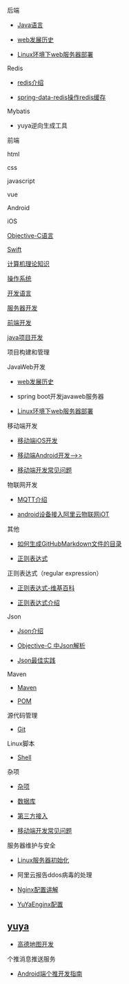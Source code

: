 
后端

* [Java语言](https://github.com/geekist/developer_guide/blob/main/java/java.md)

* [web发展历史](https://github.com/geekist/developer_guide/blob/main/server/history.md)

* [Linux环境下web服务器部署](https://github.com/geekist/developer_guide/blob/main/server/linux_web_installer.md)

Redis
 
* [redis介绍](https://github.com/geekist/developer_guide/blob/main/server/redis.md)

* [spring-data-redis操作redis缓存](https://github.com/geekist/developer_guide/blob/main/server/spring_data_redis.md)

Mybatis

* yuya逆向生成工具

前端

html

css

javascript

vue


Android


iOS

[Objective-C语言](https://github.com/geekist/developer_guide/blob/main/ios/Objective-C.md)

[Swift]()


[计算机理论知识](https://github.com/geekist/developer_guide/blob/main/计算机理论.md)


[操作系统](https://github.com/geekist/developer_guide/blob/main/operationsystem.md)


[开发语言](https://github.com/geekist/developer_guide/blob/main/developing_language.md)

[服务器开发](https://github.com/geekist/developer_guide/blob/main/server.md)


[前端开发](https://github.com/geekist/developer_guide/blob/main/frontend/frontend.md)

[java项目开发](./java/java_dev.md)

项目构建和管理


JavaWeb开发

* [web发展历史](https://github.com/geekist/developer_guide/blob/main/server/history.md)

* spring boot开发javaweb服务器

* [Linux环境下web服务器部署](https://github.com/geekist/developer_guide/blob/main/server/linux_web_installer.md)




移动端开发

 * [移动端iOS开发](https://github.com/geekist/developer_guide/blob/main/iOS.md)

* [移动端Android开发-->>](https://github.com/geekist/developer_guide/blob/main/android.md)

* [移动端开发常见问题](https://github.com/geekist/developer_guide/blob/main/other/screen-campatible.md)

物联网开发

* [MQTT介绍](./ioT/IoT.md)

* [android设备接入阿里云物联网iOT](./iot/Android连接阿里云MQTT..md)

其他

* [如何生成GitHubMarkdown文件的目录](./tools/tools.md)

* [正则表达式](./regex.md)

正则表达式（regular expression）

* [正则表达式-维基百科](https://zh.wikipedia.org/wiki/%E6%AD%A3%E5%88%99%E8%A1%A8%E8%BE%BE%E5%BC%8F)

* [正则表达式介绍](https://deerchao.cn/tutorials/regex/regex.htm)

Json

* [Json介绍](./json/json_intro.md)


* [Objective-C 中Json解析](./json/objective_c_json.md)


* [Json最佳实践](http://kimmking.github.io/2017/06/06/json-best-practice/)

Maven

* [Maven](https://github.com/geekist/developer_guide/blob/main/server/maven.md)


* [POM](https://github.com/geekist/developer_guide/blob/main/server/pom.md)


源代码管理


 * [Git](https://github.com/geekist/developer_guide/blob/main/git/git.md)

Linux脚本

* [Shell](https://github.com/geekist/developer_guide/blob/main/operationsystem/linux/linux.md)

杂项

 * [杂项](https://github.com/geekist/developer_guide/blob/main/杂项.md)

 * [数据库](https://github.com/geekist/developer_guide/blob/main/database/aliyun_rds.md)

 * [第三方接入](https://github.com/geekist/developer_guide/blob/main/3rd/3rd.md)

* [移动端开发常见问题](https://github.com/geekist/developer_guide/blob/main/other/screen-campatible.md)

服务器维护与安全

* [Linux服务器初始化](https://github.com/geekist/developer_guide/blob/main/operationsystem/linux/linux_server_init.md)

* 阿里云报告ddos病毒的处理

* [Nginx配置讲解](https://github.com/geekist/developer_guide/blob/main/nginx/nginx.md)

* [YuYaEnginx配置](https://github.com/geekist/developer_guide/blob/main/nginx/yuya_nginx_conf.md)


## [yuya](https://github.com/geekist/developer_guide/blob/main/yuya/yuya.md)

* [高德地图开发](https://github.com/geekist/developer_guide/blob/main/gaode_map/gaode_map.md) 

个推消息推送服务

* [Android端个推开发指南](https://github.com/geekist/developer_guide/blob/main/android/3rd/getui.md)
  